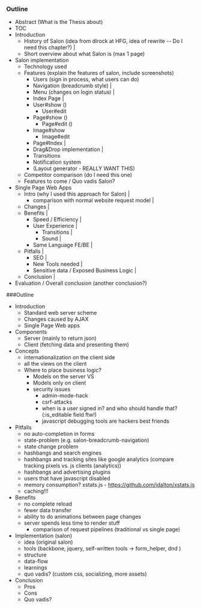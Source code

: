 ### Outline

- Abstract (What is the Thesis about)
- TOC
- Introduction
  - History of Salon (idea from dlrock at HFG, idea of rewrite -- Do I need this chapter?) |
  - Short overview about what Salon is (max 1 page)
- Salon implementation
  - Technology used
  - Features (explain the features of salon, include screenshots)
    - Users (sign in process, what users can do)
    - Navigation (breadcrumb style) |
    - Menu (changes on login status) |
    - Index Page |
    - User#show () 
      - User#edit
    - Page#show ()
      - Page#edit ()
    - Image#show
      - Image#edit
    - Page#Index |
    - Drag&Drop implementation |
    - Transitions
    - Notification system
    - (Layout generator - REALLY WANT THIS)
  - Competitor comparison (do I need this one)
  - Features to come / Quo vadis Salon?
- Single Page Web Apps
  - Intro (why I used this approach for Salon) |
    - comparison with normal website request model |
  - Changes |
  - Benefits |
    - Speed / Efficiency |
    - User Experience |
      - Transitions |
      - Sound |
    - Same Language FE/BE |
  - Pitfalls |
    - SEO |
    - New Tools needed |
    - Sensitive data / Exposed Business Logic |
  - Conclusion |
- Evaluation / Overall conclusion (another conclusion?)

###Outline
- Introduction
  - Standard web server scheme
  - Changes caused by AJAX
  - Single Page Web apps
- Components
  - Server (mainly to return json)
  - Client (fetching data and presenting them)
- Concepts
  - internationalization on the client side
  - all the views on the client
  - Where to place business logic?
    - Models on the server VS
    - Models only on client
    - security issues
      - admin-mode-hack
      - csrf-attacks
      - when is a user signed in? and who should handle that? (:is_editable field ftw!)
      - javascript debugging tools are hackers best friends
- Pitfalls
  - no auto-completion in forms
  - state-problem (e.g. salon-breadcrumb-navigation)
  - state change problem
  - hashbangs and search engines
  - hashbangs and tracking sites like google analytics (compare tracking pixels vs. js clients (analytics))
  - hashbangs and advertising plugins
  - users that have javascript disabled
  - memory consumption? xstats.js - https://github.com/jdalton/xstats.js
  - caching!!!
- Benefits
  - no complete reload 
  - fewer data transfer
  - ability to do animations between page changes
  - server spends less time to render stuff
    - comparison of request pipelines (traditional vs single page)
- Implementation (salon)
  - idea (original salon)
  - tools (backbone, jquery, self-written tools -> form_helper, dnd )
  - structure
  - data-flow
  - learnings
  - quo vadis? (custom css, socializing, more assets)
- Conclusion
  - Pros
  - Cons
  - Quo vadis?